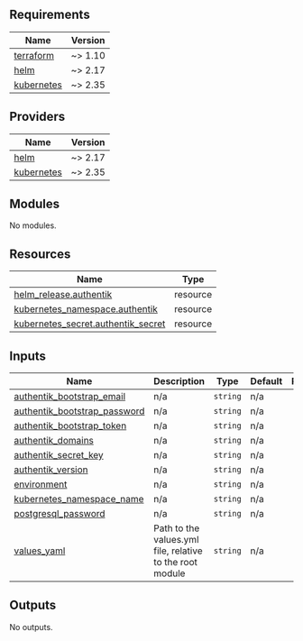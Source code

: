 <!-- BEGIN_TF_DOCS -->
## Requirements

| Name | Version |
|------|---------|
| <a name="requirement_terraform"></a> [terraform](#requirement\_terraform) | ~> 1.10 |
| <a name="requirement_helm"></a> [helm](#requirement\_helm) | ~> 2.17 |
| <a name="requirement_kubernetes"></a> [kubernetes](#requirement\_kubernetes) | ~> 2.35 |

## Providers

| Name | Version |
|------|---------|
| <a name="provider_helm"></a> [helm](#provider\_helm) | ~> 2.17 |
| <a name="provider_kubernetes"></a> [kubernetes](#provider\_kubernetes) | ~> 2.35 |

## Modules

No modules.

## Resources

| Name | Type |
|------|------|
| [helm_release.authentik](https://registry.terraform.io/providers/hashicorp/helm/latest/docs/resources/release) | resource |
| [kubernetes_namespace.authentik](https://registry.terraform.io/providers/hashicorp/kubernetes/latest/docs/resources/namespace) | resource |
| [kubernetes_secret.authentik_secret](https://registry.terraform.io/providers/hashicorp/kubernetes/latest/docs/resources/secret) | resource |

## Inputs

| Name | Description | Type | Default | Required |
|------|-------------|------|---------|:--------:|
| <a name="input_authentik_bootstrap_email"></a> [authentik\_bootstrap\_email](#input\_authentik\_bootstrap\_email) | n/a | `string` | n/a | yes |
| <a name="input_authentik_bootstrap_password"></a> [authentik\_bootstrap\_password](#input\_authentik\_bootstrap\_password) | n/a | `string` | n/a | yes |
| <a name="input_authentik_bootstrap_token"></a> [authentik\_bootstrap\_token](#input\_authentik\_bootstrap\_token) | n/a | `string` | n/a | yes |
| <a name="input_authentik_domains"></a> [authentik\_domains](#input\_authentik\_domains) | n/a | `string` | n/a | yes |
| <a name="input_authentik_secret_key"></a> [authentik\_secret\_key](#input\_authentik\_secret\_key) | n/a | `string` | n/a | yes |
| <a name="input_authentik_version"></a> [authentik\_version](#input\_authentik\_version) | n/a | `string` | n/a | yes |
| <a name="input_environment"></a> [environment](#input\_environment) | n/a | `string` | n/a | yes |
| <a name="input_kubernetes_namespace_name"></a> [kubernetes\_namespace\_name](#input\_kubernetes\_namespace\_name) | n/a | `string` | n/a | yes |
| <a name="input_postgresql_password"></a> [postgresql\_password](#input\_postgresql\_password) | n/a | `string` | n/a | yes |
| <a name="input_values_yaml"></a> [values\_yaml](#input\_values\_yaml) | Path to the values.yml file, relative to the root module | `string` | n/a | yes |

## Outputs

No outputs.
<!-- END_TF_DOCS -->